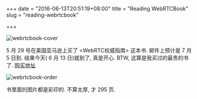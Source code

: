 +++
date = "2016-06-13T20:51:19+08:00"
title = "Reading WebRTCBook"
slug = "reading-webrtcbook"

+++

![webrtcbook-cover](http://akagi201.qiniudn.com/webrtcbook_cover.jpg)

5 月 29 号在美国亚马逊上买了 <WebRTC权威指南> 这本书. 邮件上预计是 7 月 5 日到. 结果今天( 6 月 13 日)就到了, 真是开心. BTW, 这算是我买过的最贵的书了. [购买地址](https://www.amazon.com/WebRTC-RTCWEB-Protocols-Real-Time-Chinese/dp/1518889255?ie=UTF8&keywords=webrtc%20chinese&qid=1448412556&ref_=sr_1_1&sr=8-1&tag=dailydeal0c6-20)

![webrtcbook-order](http://akagi201.qiniudn.com/webrtcbook-order.png)

书里面的图片都是彩印的. 不算太厚, 才 295 页.
